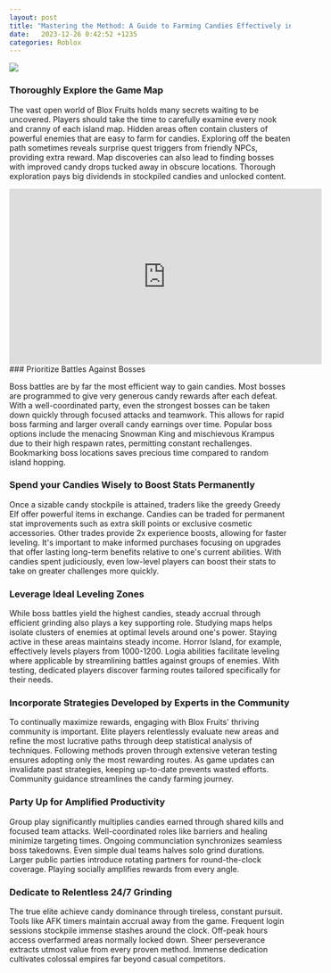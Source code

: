 ```yaml
---
layout: post
title: "Mastering the Method: A Guide to Farming Candies Effectively in Blox Fruits"
date:   2023-12-26 0:42:52 +1235
categories: Roblox
---
```

![](https://gamelevate.com/wp-content/uploads/2023/12/How-to-get-Candy-in-Blox-Fruits-and-why-you-need-to-hurry-up-1.jpg)

### Thoroughly Explore the Game Map

The vast open world of Blox Fruits holds many secrets waiting to be uncovered. Players should take the time to carefully examine every nook and cranny of each island map. Hidden areas often contain clusters of powerful enemies that are easy to farm for candies. Exploring off the beaten path sometimes reveals surprise quest triggers from friendly NPCs, providing extra reward. Map discoveries can also lead to finding bosses with improved candy drops tucked away in obscure locations. Thorough exploration pays big dividends in stockpiled candies and unlocked content.
<iframe width="560" height="315" src="https://www.youtube.com/embed/iYrOgzcen6s?si=dVz8tfxTIPr7V6mu" title="YouTube video player" frameborder="0" allow="accelerometer; autoplay; clipboard-write; encrypted-media; gyroscope; picture-in-picture; web-share" allowfullscreen></iframe>
### Prioritize Battles Against Bosses

Boss battles are by far the most efficient way to gain candies. Most bosses are programmed to give very generous candy rewards after each defeat. With a well-coordinated party, even the strongest bosses can be taken down quickly through focused attacks and teamwork. This allows for rapid boss farming and larger overall candy earnings over time. Popular boss options include the menacing Snowman King and mischievous Krampus due to their high respawn rates, permitting constant rechallenges. Bookmarking boss locations saves precious time compared to random island hopping.

### Spend your Candies Wisely to Boost Stats Permanently

Once a sizable candy stockpile is attained, traders like the greedy Greedy Elf offer powerful items in exchange. Candies can be traded for permanent stat improvements such as extra skill points or exclusive cosmetic accessories. Other trades provide 2x experience boosts, allowing for faster leveling. It's important to make informed purchases focusing on upgrades that offer lasting long-term benefits relative to one's current abilities. With candies spent judiciously, even low-level players can boost their stats to take on greater challenges more quickly.

### Leverage Ideal Leveling Zones

While boss battles yield the highest candies, steady accrual through efficient grinding also plays a key supporting role. Studying maps helps isolate clusters of enemies at optimal levels around one's power. Staying active in these areas maintains steady income. Horror Island, for example, effectively levels players from 1000-1200. Logia abilities facilitate leveling where applicable by streamlining battles against groups of enemies. With testing, dedicated players discover farming routes tailored specifically for their needs.

### Incorporate Strategies Developed by Experts in the Community

To continually maximize rewards, engaging with Blox Fruits' thriving community is important. Elite players relentlessly evaluate new areas and refine the most lucrative paths through deep statistical analysis of techniques. Following methods proven through extensive veteran testing ensures adopting only the most rewarding routes. As game updates can invalidate past strategies, keeping up-to-date prevents wasted efforts. Community guidance streamlines the candy farming journey.

### Party Up for Amplified Productivity

Group play significantly multiplies candies earned through shared kills and focused team attacks. Well-coordinated roles like barriers and healing minimize targeting times. Ongoing communciation synchronizes seamless boss takedowns. Even simple dual teams halves solo grind durations. Larger public parties introduce rotating partners for round-the-clock coverage. Playing socially amplifies rewards from every angle.

### Dedicate to Relentless 24/7 Grinding

The true elite achieve candy dominance through tireless, constant pursuit. Tools like AFK timers maintain accrual away from the game. Frequent login sessions stockpile immense stashes around the clock. Off-peak hours access overfarmed areas normally locked down. Sheer perseverance extracts utmost value from every proven method. Immense dedication cultivates colossal empires far beyond casual competitors.
